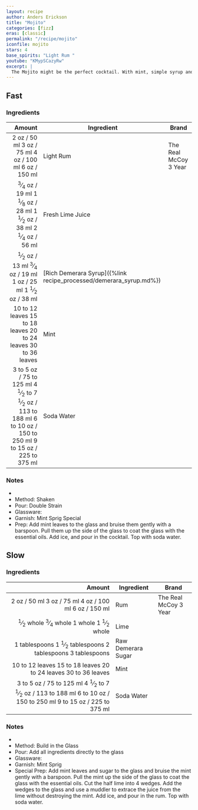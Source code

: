 ```yaml
---
layout: recipe
author: Anders Erickson
title: "Mojito"
categories: [fizz]
eras: [classic]
permalink: "/recipe/mojito"
iconfile: mojito
stars: 4
base_spirits: "Light Rum "
youtube: "KMypSCazyRw"
excerpt: |
  The Mojito might be the perfect cocktail. With mint, simple syrup and white rum, the classic Mojito is easy to make and always refreshing.
---
```


<div class="subrecipe" markdown="1">

## Fast

### Ingredients

|                                                                                                                                                                                                                                                                                                  Amount | Ingredient                                                         | Brand                 |
| ------------------------------------------------------------------------------------------------------------------------------------------------------------------------------------------------------------------------------------------------------------------------------------------------------: | ------------------------------------------------------------------ | --------------------- |
|                                                                                                                              <span class="onex active">2 oz / 50 ml</span> <span class="onehalfx">3 oz / 75 ml</span> <span class="twox">4 oz / 100 ml</span> <span class="threex">6 oz / 150 ml</span> | Light Rum                                                          | The Real McCoy 3 Year |
| <span class="onex active"> <sup>3</sup>&frasl;<sub>4</sub> oz / 19 ml</span> <span class="onehalfx">1 <sup>1</sup>&frasl;<sub>8</sub> oz / 28 ml</span> <span class="twox">1 <sup>1</sup>&frasl;<sub>2</sub> oz / 38 ml</span> <span class="threex">2 <sup>1</sup>&frasl;<sub>4</sub> oz / 56 ml</span> | Fresh Lime Juice                                                   |
|                                  <span class="onex active"> <sup>1</sup>&frasl;<sub>2</sub> oz / 13 ml</span> <span class="onehalfx"> <sup>3</sup>&frasl;<sub>4</sub> oz / 19 ml</span> <span class="twox">1 oz / 25 ml</span> <span class="threex">1 <sup>1</sup>&frasl;<sub>2</sub> oz / 38 ml</span> | [Rich Demerara Syrup]({%link recipe_processed/demerara_syrup.md%}) |
|                                                                                                                <span class="onex active">10 to 12 leaves </span> <span class="onehalfx">15 to 18 leaves </span> <span class="twox">20 to 24 leaves </span> <span class="threex">30 to 36 leaves </span> | Mint                                                               |
|           <span class="onex active">3 to 5 oz / 75 to 125 ml</span> <span class="onehalfx">4 <sup>1</sup>&frasl;<sub>2</sub> to 7 <sup>1</sup>&frasl;<sub>2</sub> oz / 113 to 188 ml</span> <span class="twox">6 to 10 oz / 150 to 250 ml</span> <span class="threex">9 to 15 oz / 225 to 375 ml</span> | Soda Water                                                         |

### Notes

-
- Method: Shaken
- Pour: Double Strain
- Glassware:
- Garnish: Mint Sprig Special
- Prep: Add mint leaves to the glass and bruise them gently with a barspoon. Pull them up the side of the glass to coat the glass with the essential oils. Add ice, and pour in the cocktail. Top with soda water.

</div>
<div class="subrecipe" markdown="1">

## Slow

### Ingredients

|                                                                                                                                                                                                                                                                                        Amount | Ingredient         | Brand                 |
| --------------------------------------------------------------------------------------------------------------------------------------------------------------------------------------------------------------------------------------------------------------------------------------------: | ------------------ | --------------------- |
|                                                                                                                    <span class="onex active">2 oz / 50 ml</span> <span class="onehalfx">3 oz / 75 ml</span> <span class="twox">4 oz / 100 ml</span> <span class="threex">6 oz / 150 ml</span> | Rum                | The Real McCoy 3 Year |
|                                        <span class="onex active"> <sup>1</sup>&frasl;<sub>2</sub> whole </span> <span class="onehalfx"> <sup>3</sup>&frasl;<sub>4</sub> whole </span> <span class="twox">1 whole </span> <span class="threex">1 <sup>1</sup>&frasl;<sub>2</sub> whole </span> | Lime               |
|                                                                                  <span class="onex active">1 tablespoons</span> <span class="onehalfx">1 <sup>1</sup>&frasl;<sub>2</sub> tablespoons</span> <span class="twox">2 tablespoons</span> <span class="threex">3 tablespoons</span> | Raw Demerara Sugar |
|                                                                                                      <span class="onex active">10 to 12 leaves </span> <span class="onehalfx">15 to 18 leaves </span> <span class="twox">20 to 24 leaves </span> <span class="threex">30 to 36 leaves </span> | Mint               |
| <span class="onex active">3 to 5 oz / 75 to 125 ml</span> <span class="onehalfx">4 <sup>1</sup>&frasl;<sub>2</sub> to 7 <sup>1</sup>&frasl;<sub>2</sub> oz / 113 to 188 ml</span> <span class="twox">6 to 10 oz / 150 to 250 ml</span> <span class="threex">9 to 15 oz / 225 to 375 ml</span> | Soda Water         |

### Notes

-
- Method: Build in the Glass
- Pour: Add all ingredients directly to the glass
- Glassware:
- Garnish: Mint Sprig
- Special Prep: Add mint leaves and sugar to the glass and bruise the mint gently with a barspoon. Pull the mint up the side of the glass to coat the glass with the essential oils. Cut the half lime into 4 wedges. Add the wedges to the glass and use a muddler to extrace the juice from the lime without destroying the mint. Add ice, and pour in the rum. Top with soda water.

</div>

<script type="application/ld+json">
{
  "@context": "https://schema.org",
  "@type": "Recipe",
  "author": "{{ page.author }}",
  "description": "{{ page.excerpt | strip_html | replace: '"', "'" }}",
  "image": "{%- for ingredient in site.data[page.iconfile].images.ingredient limit: 1 -%}{{ ingredient.url }}{%- endfor -%}",
  "recipeIngredient": [  " 2 oz Light Rum ",
  "0.75 oz Fresh Lime Juice",
  " 0.5 oz Rich Demerara Syrup",
  "10 to 12 leaves Mint",
  "3 to 5 oz Soda Water"],
  "name": "{{ page.title }}",
  "recipeInstructions": "  {
    '@type': 'HowToStep',
    'text': '-
'
  },  {
    '@type': 'HowToStep',
    'text': '- Method: Shaken
'
  },  {
    '@type': 'HowToStep',
    'text': '- Pour: Double Strain
'
  },  {
    '@type': 'HowToStep',
    'text': '- Glassware:
'
  },  {
    '@type': 'HowToStep',
    'text': '- Garnish: Mint Sprig Special
'
  },  {
    '@type': 'HowToStep',
    'text': '- Prep: Add mint leaves to the glass and bruise them gently with a barspoon. Pull them up the side of the glass to coat the glass with the essential oils. Add ice, and pour in the cocktail. Top with soda water.
'
  }",
  "recipeYield": "1 cocktail",
  "recipeCategory": "cocktail"
}
</script>
